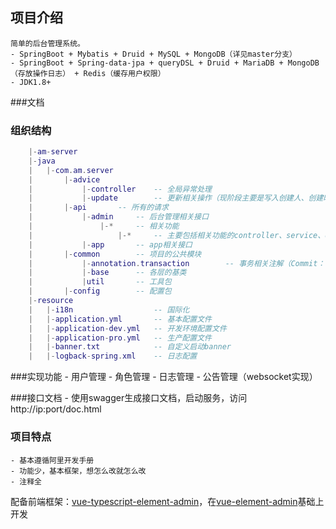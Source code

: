 ## 项目介绍
    简单的后台管理系统。
    - SpringBoot + Mybatis + Druid + MySQL + MongoDB（详见master分支）
    - SpringBoot + Spring-data-jpa + queryDSL + Druid + MariaDB + MongoDB（存放操作日志） + Redis（缓存用户权限）
    - JDK1.8+

###文档

    
### 组织结构

``` lua
    |-am-server
    |-java
    |   |-com.am.server
    |       |-advice 
    |           |-controller    -- 全局异常处理
    |           |-update        -- 更新相关操作（现阶段主要是写入创建人、创建时间）
    |       |-api       -- 所有的请求
    |           |-admin     -- 后台管理相关接口
    |               |-*     -- 相关功能
    |                   |-*     -- 主要包括相关功能的controller、service、dao、pojo、config等
    |           |-app       -- app相关接口
    |       |-common        -- 项目的公共模块
    |           |-annotation.transaction        -- 事务相关注解（Commit：写事务，ReadOnly：只读事务）
    |           |-base      -- 各层的基类
    |           |util       -- 工具包
    |       |-config        -- 配置包
    |-resource
    |   |-i18n                  -- 国际化
    |   |-application.yml       -- 基本配置文件
    |   |-application-dev.yml   -- 开发环境配置文件
    |   |-application-pro.yml   -- 生产配置文件
    |   |-banner.txt            -- 自定义启动banner
    |   |-logback-spring.xml    -- 日志配置
```
###实现功能
    - 用户管理
    - 角色管理
    - 日志管理
    - 公告管理（websocket实现）
    
###接口文档
    - 使用swagger生成接口文档，启动服务，访问http://ip:port/doc.html
    
### 项目特点
    - 基本遵循阿里开发手册
    - 功能少，基本框架，想怎么改就怎么改
    - 注释全

配备前端框架：[vue-typescript-element-admin](https://gitee.com/ruanxuefeng/vue-typescript-element-admin)，在[vue-element-admin](https://github.com/PanJiaChen/vue-element-admin)基础上开发

